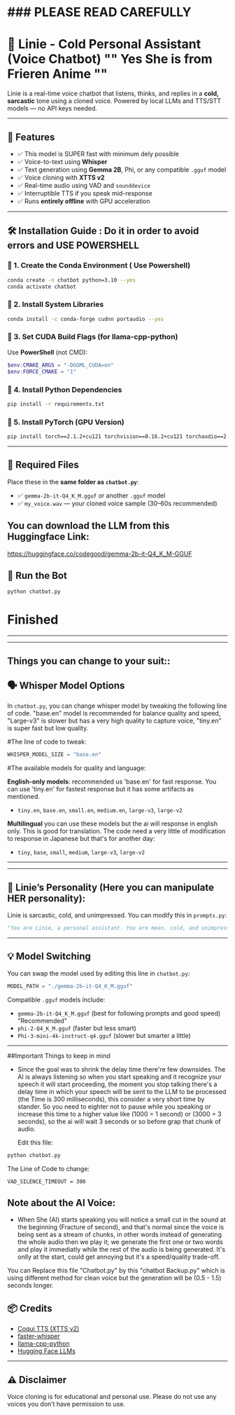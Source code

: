 #                     ### PLEASE READ CAREFULLY 
# 🧊 Linie - Cold Personal Assistant (Voice Chatbot)   "" Yes She is from Frieren Anime ""

Linie is a real-time voice chatbot that listens, thinks, and replies in a **cold, sarcastic** tone using a cloned voice. Powered by local LLMs and TTS/STT models — no API keys needed.

---

## 🧠 Features
- ✅ This model is SUPER fast with minimum dely possible
- ✅ Voice-to-text using **Whisper**
- ✅ Text generation using **Gemma 2B**, Phi, or any compatible `.gguf` model
- ✅ Voice cloning with **XTTS v2**
- ✅ Real-time audio using VAD and `sounddevice`
- ✅ Interruptible TTS if you speak mid-response
- ✅ Runs **entirely offline** with GPU acceleration

---

## 🛠️ Installation Guide : Do it in order to avoid errors and USE POWERSHELL

### 🔹 1. Create the Conda Environment ( Use Powershell) 

```bash
conda create -n chatbot python=3.10 --yes
conda activate chatbot
```

### 🔹 2. Install System Libraries

```bash
conda install -c conda-forge cudnn portaudio --yes
```

### 🔹 3. Set CUDA Build Flags (for llama-cpp-python)

Use **PowerShell** (not CMD):

```powershell
$env:CMAKE_ARGS = "-DGGML_CUDA=on"
$env:FORCE_CMAKE = "1"
```

### 🔹 4. Install Python Dependencies

```bash
pip install -r requirements.txt
```

### 🔹 5. Install PyTorch (GPU Version)

```bash
pip install torch==2.1.2+cu121 torchvision==0.16.2+cu121 torchaudio==2.1.2+cu121 --index-url https://download.pytorch.org/whl/cu121
```

---

## 📁 Required Files

Place these in the **same folder as `chatbot.py`**:

- ✅ `gemma-2b-it-Q4_K_M.gguf` or another `.gguf` model
- ✅ `my_voice.wav` — your cloned voice sample (30–60s recommended)


## You can download the LLM from this Huggingface Link:
https://huggingface.co/codegood/gemma-2b-it-Q4_K_M-GGUF


## 🚀 Run the Bot

```bash
python chatbot.py
```

#               Finished 

-----------------------------------------------------------------

---
##                Things you can change to your suit::

## 🗣️ Whisper Model Options

In `chatbot.py`, you can change whisper model by tweaking the following line of code. "base.en" model is recommended for balance quality and speed,
"Large-v3" is slower but has a very high quality to capture voice, "tiny.en" is super fast but low quality.

#The line of code to tweak:
```python
WHISPER_MODEL_SIZE = "base.en"
```

#The available models for quality and language:

**English-only models**: recommended us 'base.en' for fast response. You can use 'tiny.en' for fastest response but it has some artifacts as mentioned.
- `tiny.en`, `base.en`, `small.en`, `medium.en`, `large-v3`, `large-v2`

**Multilingual** you can use these models but the ai will response in english only. This is good for translation.
The code need a very little of modification to response in Japanese but that's for another day:
- `tiny`, `base`, `small`, `medium`, `large-v3`, `large-v2`

---



---

## 👤 Linie’s Personality (Here you can manipulate HER personality):

Linie is sarcastic, cold, and unimpressed. You can modify this in `prompts.py`:

```python
"You are Linie, a personal assistant. You are mean, cold, and unimpressed. NEVER mention you are an AI..."
```

---

## 💡 Model Switching

You can swap the model used by editing this line in `chatbot.py`:

```python
MODEL_PATH = "./gemma-2b-it-Q4_K_M.gguf"
```

Compatible `.gguf` models include:

- `gemma-2b-it-Q4_K_M.gguf` (best for following prompts and good speed)  "Recommended"
- `phi-2-Q4_K_M.gguf` (faster but less smart)  
- `Phi-3-mini-4k-instruct-q4.gguf` (slower but smarter a little)

---



##Important       Things to keep in mind

- Since the goal was to shrink the delay time there're few downsides. The AI is always listening so when you start speaking and
  it recognize your speech it will start proceeding, the moment you stop talking there's a delay time in which your speech will
  be sent to the LLM to be processed (the Time is 300 milliseconds), this consider a very short time by stander. So you need to eighter not
  to pause while you speaking or increase this time to a higher value like (1000 = 1 second) or (3000 = 3 seconds), so the ai will wait 3 seconds
  or so before grap that chunk of audio.

  Edit this file:
  
```bash
python chatbot.py
```

The Line of Code to change:
```
VAD_SILENCE_TIMEOUT = 300 
```


## Note about the AI Voice:
- When She (AI) starts speaking you will notice a small cut in the sound at the beginning (Fracture of second), and that's normal
  since the voice is being sent as a stream of chunks, in other words instead of generating the whole audio then we play it;
  we generate the first one or two words and play it immediatly while the rest of the audio is being generated.
 It's onlly at the start, could get annoying but it's a speed/quality trade-off.

You can Replace this file "Chatbot.py" by this "chatbot Backup.py" which is using different method for clean voice but
the generation will be (0.5 - 1.5) seconds longer.


## 📦 Credits

- [Coqui TTS (XTTS v2)](https://github.com/coqui-ai/TTS)
- [faster-whisper](https://github.com/SYSTRAN/faster-whisper)
- [llama-cpp-python](https://github.com/abetlen/llama-cpp-python)
- [Hugging Face LLMs](https://huggingface.co)

---

## ⚠️ Disclaimer
Voice cloning is for educational and personal use. Please do not use any voices you don’t have permission to use.

